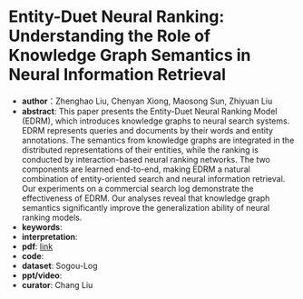 # Entity-Duet Neural Ranking: Understanding the Role of Knowledge Graph Semantics in Neural Information Retrieval
* **author**：Zhenghao Liu, Chenyan Xiong, Maosong Sun, Zhiyuan Liu
* **abstract**: This paper presents the Entity-Duet Neural Ranking Model (EDRM), which introduces knowledge graphs to neural search systems. EDRM represents queries and documents by their words and entity annotations. The semantics from knowledge graphs are integrated in the distributed representations of their entities, while the ranking is conducted by interaction-based neural ranking networks. The two components are learned end-to-end, making EDRM a natural combination of entity-oriented search and neural information retrieval. Our experiments on a commercial search log demonstrate the effectiveness of EDRM. Our analyses reveal that knowledge graph semantics significantly improve the generalization ability of neural ranking models.
* **keywords**: 
* **interpretation**: 
* **pdf**:  [link](https://www.aclweb.org/anthology/P18-1223.pdf)
* **code**: 
* **dataset**: Sogou-Log
* **ppt/video**: 
* **curator**: Chang Liu
